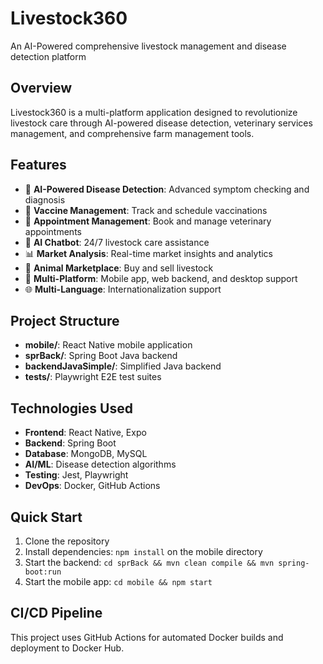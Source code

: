 # Livestock360
An AI-Powered comprehensive livestock management and disease detection platform

## Overview
Livestock360 is a multi-platform application designed to revolutionize livestock care through AI-powered disease detection, veterinary services management, and comprehensive farm management tools.

## Features
- 🤖 **AI-Powered Disease Detection**: Advanced symptom checking and diagnosis
- 💉 **Vaccine Management**: Track and schedule vaccinations
- 📅 **Appointment Management**: Book and manage veterinary appointments
- 💬 **AI Chatbot**: 24/7 livestock care assistance
- 📊 **Market Analysis**: Real-time market insights and analytics
- 🏪 **Animal Marketplace**: Buy and sell livestock
- 📱 **Multi-Platform**: Mobile app, web backend, and desktop support
- 🌐 **Multi-Language**: Internationalization support

## Project Structure
- **mobile/**: React Native mobile application
- **sprBack/**: Spring Boot Java backend
- **backendJavaSimple/**: Simplified Java backend
- **tests/**: Playwright E2E test suites

## Technologies Used
- **Frontend**: React Native, Expo
- **Backend**: Spring Boot
- **Database**: MongoDB, MySQL
- **AI/ML**: Disease detection algorithms
- **Testing**: Jest, Playwright
- **DevOps**: Docker, GitHub Actions

## Quick Start
1. Clone the repository
2. Install dependencies: `npm install` on the mobile directory 
3. Start the backend: `cd sprBack && mvn clean compile && mvn spring-boot:run`
4. Start the mobile app: `cd mobile && npm start`

## CI/CD Pipeline
This project uses GitHub Actions for automated Docker builds and deployment to Docker Hub.
